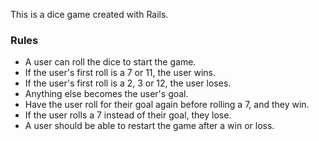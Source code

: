
This is a dice game created with Rails. 

### Rules

* A user can roll the dice to start the game.
* If the user's first roll is a 7 or 11, the user wins.
* If the user's first roll is a 2, 3 or 12, the user loses.
* Anything else becomes the user's goal.
* Have the user roll for their goal again before rolling a 7, and they win.
* If the user rolls a 7 instead of their goal, they lose.
* A user should be able to restart the game after a win or loss.



